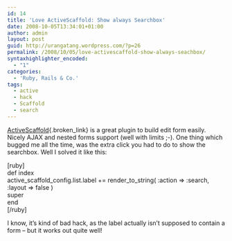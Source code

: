 ```yaml
---
id: 14
title: 'Love ActiveScaffold: Show always Searchbox'
date: 2008-10-05T13:34:01+01:00
author: admin
layout: post
guid: http://urangatang.wordpress.com/?p=26
permalink: /2008/10/05/love-activescaffold-show-always-seachbox/
syntaxhighlighter_encoded:
  - "1"
categories:
  - 'Ruby, Rails & Co.'
tags:
  - active
  - hack
  - Scaffold
  - search
---
```

[ActiveScaffold](http://activescaffold.com/){.broken_link} is a great plugin to build edit form easily. Nicely AJAX and nested forms support (well with limits ;-). One thing which bugged me all the time, was the extra click you had to do to show the searchbox. Well I solved it like this:

[ruby]  
def index  
active\_scaffold\_config.list.label += render\_to\_string( :action => :search, :layout => false )  
super  
end  
[/ruby]

I know, it&#8217;s kind of bad hack, as the label actually isn&#8217;t supposed to contain a form &#8211; but it works out quite well!